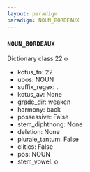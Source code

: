 ```yaml
---
layout: paradigm
paradigm: NOUN_BORDEAUX
---
```

### ` NOUN_BORDEAUX `

Dictionary class 22 o
* kotus_tn: 22
* upos: NOUN
* suffix_regex: .
* kotus_av: None
* grade_dir: weaken
* harmony: back
* possessive: False
* stem_diphthong: None
* deletion: None
* plurale_tantum: False
* clitics: False
* pos: NOUN
* stem_vowel: o
